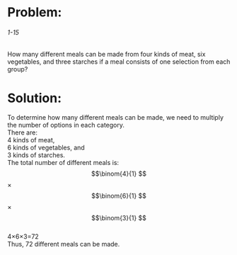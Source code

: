 # Problem:
###### 1-15
How many different meals can be made from four kinds of meat, six vegetables,
and three starches if a meal consists of one selection from each group?

# Solution:
To determine how many different meals can be made, we need to multiply the number of options in each category.  
There are:  
4 kinds of meat,  
6 kinds of vegetables, and  
3 kinds of starches.  
The total number of different meals is:  
$$\binom{4}{1} $$× $$\binom{6}{1} $$× $$\binom{3}{1} $$  
4×6×3=72  
Thus, 72 different meals can be made.
